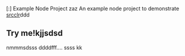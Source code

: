 [:] Example Node Project
zaz
An example node project to demonstrate [srcclr](https://www.srcclr.com)ddd
## Try me!kjjsdsd
nmmmsdsss
ddddfff....
ssss
kk
